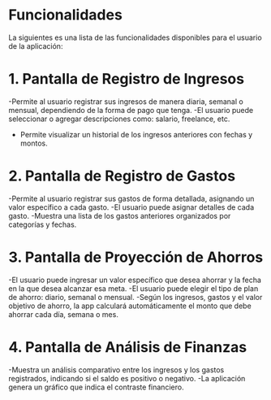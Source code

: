 # Funcionalidades

La siguientes es una lista de las funcionalidades disponibles para el usuario de la aplicación:

# 1. Pantalla de Registro de Ingresos
-Permite al usuario registrar sus ingresos de manera diaria, semanal o mensual, dependiendo de la forma de pago que tenga.
-El usuario puede seleccionar o agregar descripciones como: salario, freelance, etc.
- Permite visualizar un historial de los ingresos anteriores con fechas y montos.
  
# 2. Pantalla de Registro de Gastos
-Permite al usuario registrar sus gastos de forma detallada, asignando un valor específico a cada gasto.
-El usuario puede asignar detalles de cada gasto.
-Muestra una lista de los gastos anteriores organizados por categorías y fechas.

# 3. Pantalla de Proyección de Ahorros
-El usuario puede ingresar un valor específico que desea ahorrar y la fecha en la que desea alcanzar esa meta.
-El usuario puede elegir el tipo de plan de ahorro: diario, semanal o mensual.
-Según los ingresos, gastos y el valor objetivo de ahorro, la app calculará automáticamente el monto que debe ahorrar cada día, semana o mes.

# 4. Pantalla de Análisis de Finanzas
-Muestra un análisis comparativo entre los ingresos y los gastos registrados, indicando si el saldo es positivo o negativo.
-La aplicación genera un gráfico que indica el contraste financiero.
